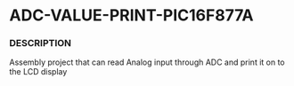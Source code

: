 # ADC-VALUE-PRINT-PIC16F877A

### DESCRIPTION
 Assembly project that can read Analog input through ADC and print it on to the LCD display
